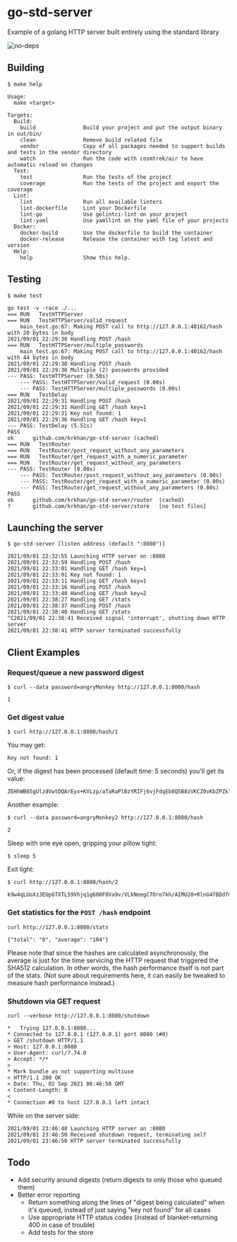 # go-std-server

Example of a golang HTTP server built entirely using the standard library

![no-deps](https://user-images.githubusercontent.com/697967/131789704-a2d6eb65-9d44-4d33-86d2-74c4e91e45f1.gif)

## Building

```
$ make help
```
```
Usage:
  make <target>

Targets:
  Build:
    build               Build your project and put the output binary in out/bin/
    clean               Remove build related file
    vendor              Copy of all packages needed to support builds and tests in the vendor directory
    watch               Run the code with cosmtrek/air to have automatic reload on changes
  Test:
    test                Run the tests of the project
    coverage            Run the tests of the project and export the coverage
  Lint:
    lint                Run all available linters
    lint-dockerfile     Lint your Dockerfile
    lint-go             Use golintci-lint on your project
    lint-yaml           Use yamllint on the yaml file of your projects
  Docker:
    docker-build        Use the dockerfile to build the container
    docker-release      Release the container with tag latest and version
  Help:
    help                Show this help.
```

## Testing
```
$ make test
```
```
go test -v -race ./...
=== RUN   TestHTTPServer
=== RUN   TestHTTPServer/valid_request
    main_test.go:67: Making POST call to http://127.0.0.1:40162/hash with 20 bytes in body
2021/09/01 22:29:30 Handling POST /hash
=== RUN   TestHTTPServer/multiple_passwords
    main_test.go:67: Making POST call to http://127.0.0.1:40162/hash with 44 bytes in body
2021/09/01 22:29:30 Handling POST /hash
2021/09/01 22:29:30 Multiple (2) passwords provided
--- PASS: TestHTTPServer (0.50s)
    --- PASS: TestHTTPServer/valid_request (0.00s)
    --- PASS: TestHTTPServer/multiple_passwords (0.00s)
=== RUN   TestDelay
2021/09/01 22:29:31 Handling POST /hash
2021/09/01 22:29:31 Handling GET /hash key=1
2021/09/01 22:29:31 Key not found: 1
2021/09/01 22:29:36 Handling GET /hash key=1
--- PASS: TestDelay (5.51s)
PASS
ok      github.com/krkhan/go-std-server (cached)
=== RUN   TestRouter
=== RUN   TestRouter/post_request_without_any_parameters
=== RUN   TestRouter/get_request_with_a_numeric_parameter
=== RUN   TestRouter/get_request_without_any_parameters
--- PASS: TestRouter (0.00s)
    --- PASS: TestRouter/post_request_without_any_parameters (0.00s)
    --- PASS: TestRouter/get_request_with_a_numeric_parameter (0.00s)
    --- PASS: TestRouter/get_request_without_any_parameters (0.00s)
PASS
ok      github.com/krkhan/go-std-server/router  (cached)
?       github.com/krkhan/go-std-server/store   [no test files]
```

## Launching the server

```
$ go-std-server [listen address (default ":8080")]
```
```
2021/09/01 22:32:55 Launching HTTP server on :8080
2021/09/01 22:32:59 Handling POST /hash
2021/09/01 22:33:01 Handling GET /hash key=1
2021/09/01 22:33:01 Key not found: 1
2021/09/01 22:33:11 Handling GET /hash key=1
2021/09/01 22:33:16 Handling POST /hash
2021/09/01 22:33:40 Handling GET /hash key=2
2021/09/01 22:38:27 Handling GET /stats
2021/09/01 22:38:37 Handling POST /hash
2021/09/01 22:38:40 Handling GET /stats
^C2021/09/01 22:38:41 Received signal 'interrupt', shutting down HTTP server
2021/09/01 22:38:41 HTTP server terminated successfully
```

## Client Examples

### Request/queue a new password digest
```
$ curl --data password=angryMonkey http://127.0.0.1:8080/hash
```
```
1
```

### Get digest value
```
$ curl http://127.0.0.1:8080/hash/1
```

You may get:
```
Key not found: 1
```

Or, if the digest has been processed (default time: 5 seconds) you'll get its value:
```
ZEHhWB65gUlzdVwtDQArEyx+KVLzp/aTaRaPlBzYRIFj6vjFdqEb0Q5B8zVKCZ0vKbZPZklJz0Fd7su2A+gf7Q==
```

Another example:
```
$ curl --data password=angryMonkey2 http://127.0.0.1:8080/hash
```
```
2
```

Sleep with one eye open, gripping your pillow tight:
```
$ sleep 5
```

Exit light:
```
$ curl http://127.0.0.1:8080/hash/2
```
```
k9w4qLUoXzJEUp6TXTL59Vhjq1g600F0Va9v/VLkNeegC7Oro7kh/AIMU20+RlnG4fBDdfmv9qY4NHc5rF7YTw==
```

### Get statistics for the `POST /hash` endpoint
```
curl http://127.0.0.1:8080/stats
```
```
{"total": "6", "average": "104"}
```
Please note that since the hashes are calculated asynchronously, the average is just for the time servicing the HTTP request that triggered the SHA512 calculation. In other words, the hash performance itself is not part of the stats. (Not sure about requirements here, it can easily be tweaked to measure hash performance instead.)

### Shutdown via GET request
```
curl --verbose http://127.0.0.1:8080/shutdown
```
```
*   Trying 127.0.0.1:8080...
* Connected to 127.0.0.1 (127.0.0.1) port 8080 (#0)
> GET /shutdown HTTP/1.1
> Host: 127.0.0.1:8080
> User-Agent: curl/7.74.0
> Accept: */*
>
* Mark bundle as not supporting multiuse
< HTTP/1.1 200 OK
< Date: Thu, 02 Sep 2021 06:46:50 GMT
< Content-Length: 0
<
* Connection #0 to host 127.0.0.1 left intact
```

While on the server side:
```
2021/09/01 23:46:48 Launching HTTP server on :8080
2021/09/01 23:46:50 Received shutdown request, terminating self
2021/09/01 23:46:50 HTTP server terminated successfully
```

## Todo

* Add security around digests (return digests to only those who queued them)
* Better error reporting
  * Return something along the lines of "digest being calculated" when it's queued, instead of just saying "key not found" for all cases
  * Use appropriate HTTP status codes (instead of blanket-returning 400 in case of trouble)
  * Add tests for the store

